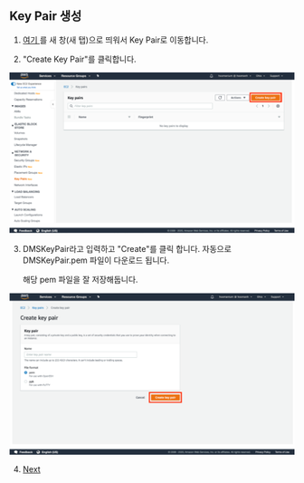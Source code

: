 ## Key Pair 생성

1. [여기 ](http://amzn.to/2kcoMQp) 를 새 창(새 탭)으로 띄워서 Key Pair로 이동합니다. 

2. "Create Key Pair"를 클릭합니다.

![image-20220326234934597](images/image-20220326234934597.png)

3. DMSKeyPair라고 입력하고 "Create"를 클릭 합니다. 자동으로 DMSKeyPair.pem 파일이 다운로드 됩니다.

   해당 pem 파일을 잘 저장해둡니다.

![image-20220326235214062](images/image-20220326235214062.png)

4. [Next ](./02.md) 

